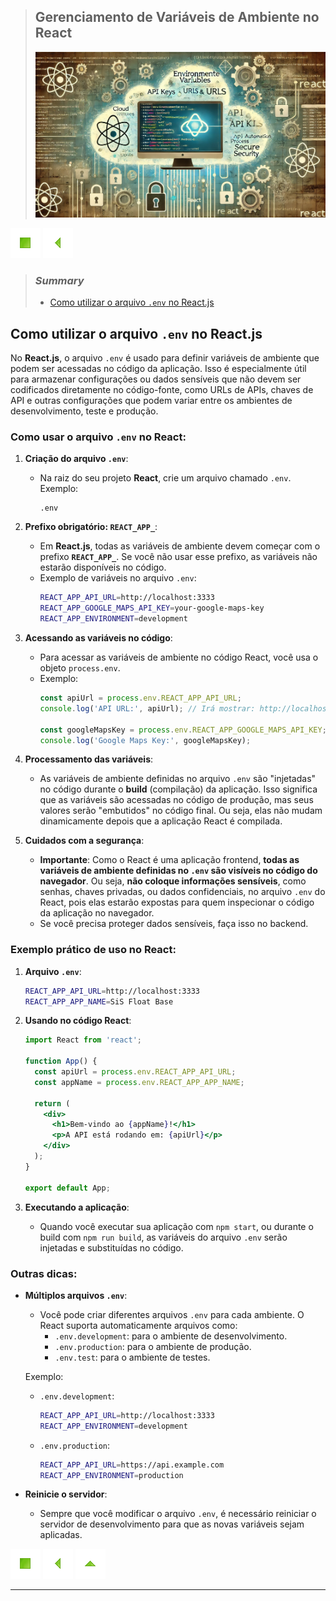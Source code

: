 > ## Gerenciamento de Variáveis de Ambiente no React
>
> ![Descrição da imagem](./images/A-symbolic-and-modern-representation-of-environment-variables-in-React.png)

[![Início](../images/control/11273_control_stop_icon.png?raw=true "Início")](../README.md#jsdevguide "Início")
[![Voltar](../images/control/11269_control_left_icon.png "Voltar")](../README.md#summary "Voltar")

> ### *Summary*
>
> - [Como utilizar o arquivo `.env` no React.js](#como-utilizar-o-arquivo-env-no-reactjs "Como utilizar o arquivo `.env` no React.js")

## Como utilizar o arquivo `.env` no React.js

No **React.js**, o arquivo `.env` é usado para definir variáveis de ambiente que podem ser acessadas no código da aplicação. Isso é especialmente útil para armazenar configurações ou dados sensíveis que não devem ser codificados diretamente no código-fonte, como URLs de APIs, chaves de API e outras configurações que podem variar entre os ambientes de desenvolvimento, teste e produção.

### Como usar o arquivo `.env` no React:

1. **Criação do arquivo `.env`**:
   - Na raiz do seu projeto **React**, crie um arquivo chamado `.env`. Exemplo:
     ```
     .env
     ```

2. **Prefixo obrigatório: `REACT_APP_`**:
   - Em **React.js**, todas as variáveis de ambiente devem começar com o prefixo **`REACT_APP_`**. Se você não usar esse prefixo, as variáveis não estarão disponíveis no código.
   - Exemplo de variáveis no arquivo `.env`:
     ```bash
     REACT_APP_API_URL=http://localhost:3333
     REACT_APP_GOOGLE_MAPS_API_KEY=your-google-maps-key
     REACT_APP_ENVIRONMENT=development
     ```

3. **Acessando as variáveis no código**:
   - Para acessar as variáveis de ambiente no código React, você usa o objeto `process.env`.
   - Exemplo:
     ```jsx
     const apiUrl = process.env.REACT_APP_API_URL;
     console.log('API URL:', apiUrl); // Irá mostrar: http://localhost:3333

     const googleMapsKey = process.env.REACT_APP_GOOGLE_MAPS_API_KEY;
     console.log('Google Maps Key:', googleMapsKey);
     ```

4. **Processamento das variáveis**:
   - As variáveis de ambiente definidas no arquivo `.env` são "injetadas" no código durante o **build** (compilação) da aplicação. Isso significa que as variáveis são acessadas no código de produção, mas seus valores serão "embutidos" no código final. Ou seja, elas não mudam dinamicamente depois que a aplicação React é compilada.

5. **Cuidados com a segurança**:
   - **Importante**: Como o React é uma aplicação frontend, **todas as variáveis de ambiente definidas no `.env` são visíveis no código do navegador**. Ou seja, **não coloque informações sensíveis**, como senhas, chaves privadas, ou dados confidenciais, no arquivo `.env` do React, pois elas estarão expostas para quem inspecionar o código da aplicação no navegador.
   - Se você precisa proteger dados sensíveis, faça isso no backend.

### Exemplo prático de uso no React:

1. **Arquivo `.env`**:
   ```bash
   REACT_APP_API_URL=http://localhost:3333
   REACT_APP_APP_NAME=SiS Float Base
   ```

2. **Usando no código React**:
   ```jsx
   import React from 'react';

   function App() {
     const apiUrl = process.env.REACT_APP_API_URL;
     const appName = process.env.REACT_APP_APP_NAME;

     return (
       <div>
         <h1>Bem-vindo ao {appName}!</h1>
         <p>A API está rodando em: {apiUrl}</p>
       </div>
     );
   }

   export default App;
   ```

3. **Executando a aplicação**:
   - Quando você executar sua aplicação com `npm start`, ou durante o build com `npm run build`, as variáveis do arquivo `.env` serão injetadas e substituídas no código.

### Outras dicas:

- **Múltiplos arquivos `.env`**:
  - Você pode criar diferentes arquivos `.env` para cada ambiente. O React suporta automaticamente arquivos como:
    - `.env.development`: para o ambiente de desenvolvimento.
    - `.env.production`: para o ambiente de produção.
    - `.env.test`: para o ambiente de testes.
  
  Exemplo:
  - `.env.development`:
    ```bash
    REACT_APP_API_URL=http://localhost:3333
    REACT_APP_ENVIRONMENT=development
    ```
  
  - `.env.production`:
    ```bash
    REACT_APP_API_URL=https://api.example.com
    REACT_APP_ENVIRONMENT=production
    ```

- **Reinicie o servidor**:
  - Sempre que você modificar o arquivo `.env`, é necessário reiniciar o servidor de desenvolvimento para que as novas variáveis sejam aplicadas.

[![Início](../images/control/11273_control_stop_icon.png?raw=true "Início")](../README.md#jsdevguide "Início")
[![Voltar](../images/control/11269_control_left_icon.png "Voltar")](../README.md#summary "Voltar")
[![Subir](../images/control/11280_control_up_icon.png "Subir")](#summary "Subir")

---

